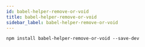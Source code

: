 ```yaml
---
id: babel-helper-remove-or-void
title: babel-helper-remove-or-void
sidebar_label: babel-helper-remove-or-void
---
```


```shell npm2yarn
npm install babel-helper-remove-or-void --save-dev
```

